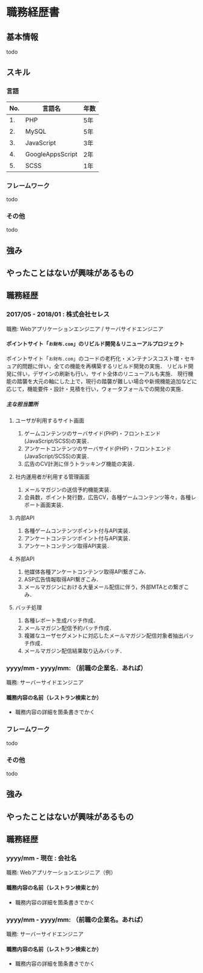 # 職務経歴書
## 基本情報

todo

## スキル
### 言語
| No.  | 言語名 | 年数 |
|---|---|---|
| 1. | PHP              |5年|
| 2. | MySQL            |5年|
| 3. | JavaScript       |3年|
| 4. | GoogleAppsScript |2年|
| 5. | SCSS             |1年|

### フレームワーク

todo

### その他

todo


## 強み

## やったことはないが興味があるもの

## 職務経歴

### 2017/05 - 2018/01 : 株式会社セレス

職務: Webアプリケーションエンジニア / サーバサイドエンジニア

#### ポイントサイト「`お財布.com`」のリビルド開発＆リニューアルプロジェクト
ポイントサイト「`お財布.com`」のコードの老朽化・メンテナンスコスト増・セキュア的問題に伴い，全ての機能を再構築するリビルド開発の実施．
リビルド開発に伴い，デザインの刷新も行い，サイト全体のリニューアルも実施．
現行機能の踏襲を大元の軸にした上で，現行の踏襲が難しい場合や新規機能追加などに応じて，機能要件・設計・見積を行い，ウォータフォールでの開発の実施．

##### 主な担当箇所
1. ユーザが利用するサイト画面
   1. ゲームコンテンツのサーバサイド(PHP)・フロントエンド(JavaScript/SCSS)の実装．
   2. アンケートコンテンツのサーバサイド(PHP)・フロントエンド(JavaScript/SCSS)の実装．
   3. 広告のCV計測に伴うトラッキング機能の実装．

2. 社内運用者が利用する管理画面
   1. メールマガジンの送信予約機能実装．
   2. 会員数，ポイント発行数，広告CV，各種ゲームコンテンツ等々，各種レポート画面実装．

3. 内部API
   1. 各種ゲームコンテンツポイント付与API実装．
   2. アンケートコンテンツポイント付与API実装．
   3. アンケートコンテンツ取得API実装．

4. 外部API
   1. 他媒体各種アンケートコンテンツ取得API繋ぎこみ．
   2. ASP広告情報取得API繋ぎこみ．
   3.  メールマガジンにおける大量メール配信に伴う，外部MTAとの繋ぎこみ．

5. バッチ処理
   1.  各種レポート生成バッチ作成．
   2.  メールマガジン配信予約バッチ作成．
   3.  複雑なユーザセグメントに対応したメールマガジン配信対象者抽出バッチ作成．
   4.  メールマガジン配信結果取り込みバッチ．

### yyyy/mm - yyyy/mm: （前職の企業名．あれば）

職務: サーバーサイドエンジニア

#### 職務内容の名前（レストラン検索とか）

- 職務内容の詳細を箇条書きでかく


### フレームワーク

todo

### その他

todo


## 強み

## やったことはないが興味があるもの

## 職務経歴

### yyyy/mm - 現在 : 会社名

職務: Webアプリケーションエンジニア（例）

#### 職務内容の名前（レストラン検索とか）

- 職務内容の詳細を箇条書きでかく

### yyyy/mm - yyyy/mm: （前職の企業名。あれば）

職務: サーバーサイドエンジニア

#### 職務内容の名前（レストラン検索とか）

- 職務内容の詳細を箇条書きでかく
